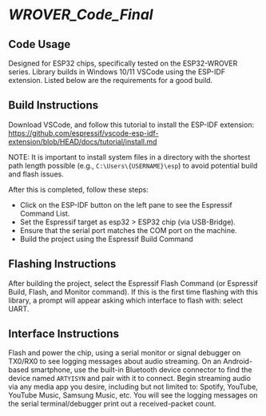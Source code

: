 # _WROVER_Code_Final_

## Code Usage
Designed for ESP32 chips, specifically tested on the ESP32-WROVER series. Library builds in Windows 10/11 VSCode using 
the ESP-IDF extension. Listed below are the requirements for a good build.

## Build Instructions
Download VSCode, and follow this tutorial to install the ESP-IDF extension: 
https://github.com/espressif/vscode-esp-idf-extension/blob/HEAD/docs/tutorial/install.md 

NOTE: It is important to install system files in a directory with the shortest path length possible (e.g., `C:\Users\{USERNAME}\esp`) to avoid potential build and flash issues.

After this is completed, follow these steps:
- Click on the ESP-IDF button on the left pane to see the Espressif Command List.
- Set the Espressif target as esp32 > ESP32 chip (via USB-Bridge).
- Ensure that the serial port matches the COM port on the machine.
- Build the project using the Espressif Build Command

## Flashing Instructions
After building the project, select the Espressif Flash Command (or Espressif Build, Flash, and Monitor command). If this is the first time
flashing with this library, a prompt will appear asking which interface to flash with: select UART.

## Interface Instructions
Flash and power the chip, using a serial monitor or signal debugger on TX0/RX0 to see logging messages about audio streaming. On an Android-based smartphone, use the built-in Bluetooth device connector to find the device named `ARTYISYN` and pair with it to connect. Begin streaming audio via any media app you desire, including but not limited to: Spotify, YouTube, YouTube Music, Samsung Music, etc. You will see the logging messages on the serial terminal/debugger print out a received-packet count.